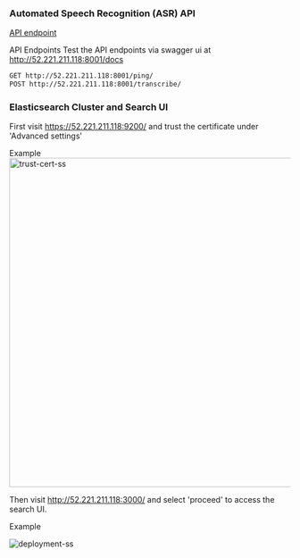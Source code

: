 ### Automated Speech Recognition (ASR) API

[API endpoint](http://52.221.211.118:8001/)

API Endpoints
Test the API endpoints via swagger ui at http://52.221.211.118:8001/docs

```bash
GET http://52.221.211.118:8001/ping/
POST http://52.221.211.118:8001/transcribe/
```



### Elasticsearch Cluster and Search UI

First visit <a href="https://52.221.211.118:9200/" target="_blank" rel="noopener noreferrer">https://52.221.211.118:9200/</a> and trust the certificate under 'Advanced settings'

Example
<img width="590" alt="trust-cert-ss" src="https://github.com/user-attachments/assets/30beaa4e-ed86-46b2-a713-d38c877a6b6a" />


Then visit <a href="http://52.221.211.118:3000/" target="_blank" rel="noopener noreferrer">http://52.221.211.118:3000/</a> and select 'proceed' to access the search UI.

Example

![deployment-ss](https://github.com/user-attachments/assets/cc49a66c-bd0d-4f73-aee2-dbdbfbbbab4a)

